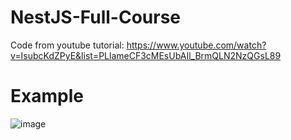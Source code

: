 ﻿# NestJS-Full-Course
Code from youtube tutorial: https://www.youtube.com/watch?v=IsubcKdZPyE&list=PLlameCF3cMEsUbAIl_BrmQLN2NzQGsL89

# Example
![image](https://github.com/kaluzny-konrad/NestJS-Full-Course/assets/62516488/a8c42987-e5b9-41bf-a0e0-2f07efdb80e7)
